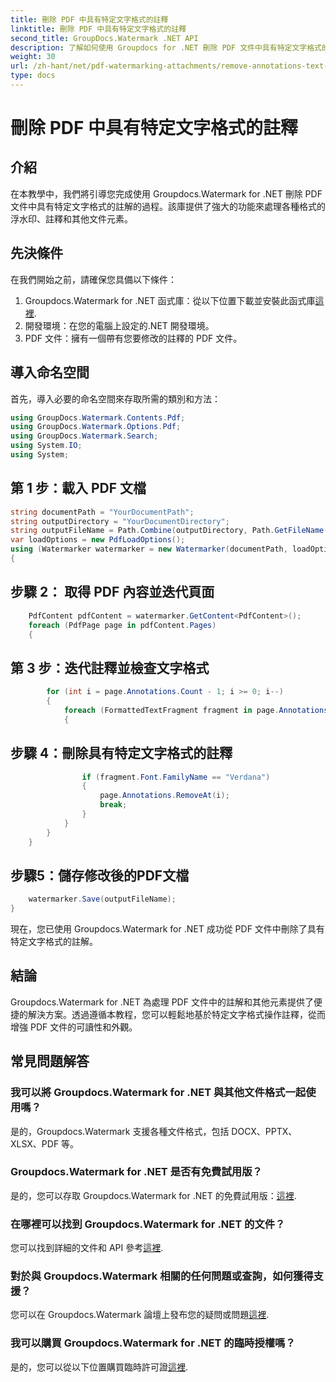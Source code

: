 ```yaml
---
title: 刪除 PDF 中具有特定文字格式的註釋
linktitle: 刪除 PDF 中具有特定文字格式的註釋
second_title: GroupDocs.Watermark .NET API
description: 了解如何使用 Groupdocs for .NET 刪除 PDF 文件中具有特定文字格式的註解。
weight: 30
url: /zh-hant/net/pdf-watermarking-attachments/remove-annotations-text-formatting-pdf/
type: docs
---
```

# 刪除 PDF 中具有特定文字格式的註釋

## 介紹
在本教學中，我們將引導您完成使用 Groupdocs.Watermark for .NET 刪除 PDF 文件中具有特定文字格式的註解的過程。該庫提供了強大的功能來處理各種格式的浮水印、註釋和其他文件元素。
## 先決條件
在我們開始之前，請確保您具備以下條件：
1.  Groupdocs.Watermark for .NET 函式庫：從以下位置下載並安裝此函式庫[這裡](https://releases.groupdocs.com/Watermark/net/).
2. 開發環境：在您的電腦上設定的.NET 開發環境。
3. PDF 文件：擁有一個帶有您要修改的註釋的 PDF 文件。

## 導入命名空間
首先，導入必要的命名空間來存取所需的類別和方法：
```csharp
using GroupDocs.Watermark.Contents.Pdf;
using GroupDocs.Watermark.Options.Pdf;
using GroupDocs.Watermark.Search;
using System.IO;
using System;
```
## 第 1 步：載入 PDF 文檔
```csharp
string documentPath = "YourDocumentPath";
string outputDirectory = "YourDocumentDirectory";
string outputFileName = Path.Combine(outputDirectory, Path.GetFileName(documentPath));
var loadOptions = new PdfLoadOptions();
using (Watermarker watermarker = new Watermarker(documentPath, loadOptions))
{
```
## 步驟 2： 取得 PDF 內容並迭代頁面
```csharp
    PdfContent pdfContent = watermarker.GetContent<PdfContent>();
    foreach (PdfPage page in pdfContent.Pages)
    {
```
## 第 3 步：迭代註釋並檢查文字格式
```csharp
        for (int i = page.Annotations.Count - 1; i >= 0; i--)
        {
            foreach (FormattedTextFragment fragment in page.Annotations[i].FormattedTextFragments)
            {
```
## 步驟 4：刪除具有特定文字格式的註釋
```csharp
                if (fragment.Font.FamilyName == "Verdana")
                {
                    page.Annotations.RemoveAt(i);
                    break;
                }
            }
        }
    }
```
## 步驟5：儲存修改後的PDF文檔
```csharp
    watermarker.Save(outputFileName);
}
```
現在，您已使用 Groupdocs.Watermark for .NET 成功從 PDF 文件中刪除了具有特定文字格式的註解。

## 結論
Groupdocs.Watermark for .NET 為處理 PDF 文件中的註解和其他元素提供了便捷的解決方案。透過遵循本教程，您可以輕鬆地基於特定文字格式操作註釋，從而增強 PDF 文件的可讀性和外觀。
## 常見問題解答
### 我可以將 Groupdocs.Watermark for .NET 與其他文件格式一起使用嗎？
是的，Groupdocs.Watermark 支援各種文件格式，包括 DOCX、PPTX、XLSX、PDF 等。
### Groupdocs.Watermark for .NET 是否有免費試用版？
是的，您可以存取 Groupdocs.Watermark for .NET 的免費試用版：[這裡](https://releases.groupdocs.com/).
### 在哪裡可以找到 Groupdocs.Watermark for .NET 的文件？
您可以找到詳細的文件和 API 參考[這裡](https://tutorials.groupdocs.com/Watermark/net/).
### 對於與 Groupdocs.Watermark 相關的任何問題或查詢，如何獲得支援？
您可以在 Groupdocs.Watermark 論壇上發布您的疑問或問題[這裡](https://forum.groupdocs.com/c/watermark/19).
### 我可以購買 Groupdocs.Watermark for .NET 的臨時授權嗎？
是的，您可以從以下位置購買臨時許可證[這裡](https://purchase.groupdocs.com/temporary-license/).